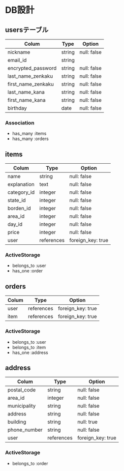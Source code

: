 # DB設計

##  usersテーブル

|     Colum          | Type   | Option       |
| -------------------|--------|--------------| 
| nickname           | string | null: false  |
| email_id           | string |              |
| encrypted_password | string | null: false  |
| last_name_zenkaku  | string | null: false  |
| first_name_zenkaku | string | null: false  |
| last_name_kana     | string | null: false  |
| first_name_kana    | string | null: false  |
| birthday           | date   | null: false  |

### Association

- has_many :items
- has_many :orders

## items

| Colum       | Type          | Option            |
|-------------|---------------|-------------------|
| name        | string        | null: false       |
| explanation | text          | null: false       |
| category_id | integer       | null: false       |
| state_id    | integer       | null: false       |
| borden_id   | integer       | null: false       |
| area_id     | integer       | null: false       | 
| day_id      | integer       | null: false       |
| price       | integer       | null: false       |
| user        | references    | foreign_key: true |

### ActiveStorage

- belongs_to :user
- has_one :order

## orders

| Colum | Type       | Option            |
|-------|------------|-------------------|
| user  | references | foreign_key: true |
| item  | references | foreign_key: true |

### ActiveStorage

- belongs_to :user
- belongs_to :item
- has_one :address

## address

| Colum        | Type       | Option            |
|--------------|------------|-------------------|
| postal_code  | string     | null: false       |
| area_id      | integer    | null: false       |
| municipality | string     | null: false       |
| address      | string     | null: false       |
| building     | string     | null: true        |
| phone_number | string     | null: false       |
| user         | references | foreign_key: true |

### ActiveStorage

- belongs_to :order
